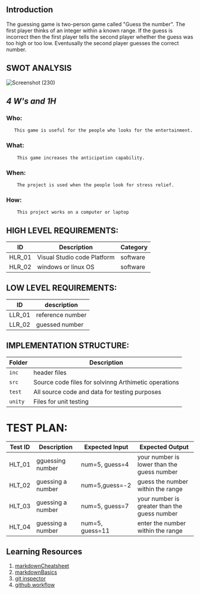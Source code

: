 ## Introduction
The guessing game is two-person game called "Guess the number". The first player thinks of an integer within a known range. If the guess is incorrect then the first player tells the second player whether the guess was too high or too low. Eventusally the second player guesses the correct number. 
## SWOT ANALYSIS
![Screenshot (230)](https://user-images.githubusercontent.com/89648206/132314075-9d5d147b-6ebf-423d-bda4-03099ab72553.png)



## ***4 W's and 1H***
### Who:
       This game is useful for the people who looks for the entertainment.
### What:
        This game increases the anticipation capability. 
### When:
        The project is used when the people look for stress relief.
### How:
        This project works on a computer or laptop 
## HIGH LEVEL REQUIREMENTS:
| ID | Description | Category |
|---------|--------|----------|
| HLR_01 | Visual Studio code Platform| software | 
| HLR_02 |windows or linux OS | software | 
## LOW LEVEL REQUIREMENTS:
| ID | description |
|-----|------------|
|LLR_01 | reference number |
|LLR_02 |guessed number |

## IMPLEMENTATION STRUCTURE:
Folder        | Description
--------------| ----------------------------------------------
`inc`         |  header files
`src`         | Source code files for solvinng Arthimetic operations
`test`        | All source code and data for testing purposes
`unity`       | Files for unit testing

# TEST PLAN:
| **Test ID** | **Description**                                              | **Expected Input** | **Expected Output** |   
|-------------|--------------------------------------------------------------|------------|-------------|
|  HLT_01      | gguessing number | num=5, guess=4 | your number is lower than the guess number |
|  HLT_02      | guessing a number  | num=5,guess=-2 | guess the number within the range|
|  HLT_03      |guessing a number| num=5, guess=7| your number is greater than the guess number | 
|  HLT_04      |guessing a number| num=5, guess=11| enter the number within the range| 

## Learning Resources

1. [markdownCheatsheet](https://github.com/adam-p/markdown-here/wiki/Markdown-Cheatsheet)
2. [markdownBasics](https://guides.github.com/features/mastering-markdown/)
3. [git inspector](https://github.com/ejwa/gitinspector.git)
4. [github workflow](https://docs.github.com/en/actions/learn-github-action)
 
